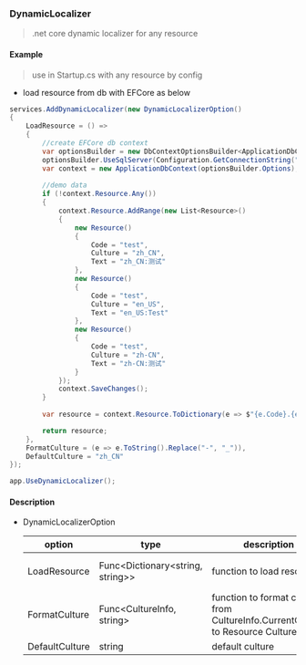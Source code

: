 ### DynamicLocalizer

> .net core dynamic localizer for any resource

#### Example

> use in Startup.cs with any resource by config

- load resource from db with EFCore as below

```c#
services.AddDynamicLocalizer(new DynamicLocalizerOption()
{
    LoadResource = () =>
    {
        //create EFCore db context
        var optionsBuilder = new DbContextOptionsBuilder<ApplicationDbContext>();
        optionsBuilder.UseSqlServer(Configuration.GetConnectionString("Db"));
        var context = new ApplicationDbContext(optionsBuilder.Options);
      
        //demo data
        if (!context.Resource.Any())
        {
            context.Resource.AddRange(new List<Resource>()
            {
                new Resource()
                {
                    Code = "test",
                    Culture = "zh_CN",
                    Text = "zh_CN:测试"
                },
                new Resource()
                {
                    Code = "test",
                    Culture = "en_US",
                    Text = "en_US:Test"
                },
                new Resource()
                {
                    Code = "test",
                    Culture = "zh-CN",
                    Text = "zh-CN:测试"
                }
            });
            context.SaveChanges();
        }
      
        var resource = context.Resource.ToDictionary(e => $"{e.Code}.{e.Culture}", e => e.Text);

        return resource;
    },
    FormatCulture = (e => e.ToString().Replace("-", "_")),
    DefaultCulture = "zh_CN"
});

app.UseDynamicLocalizer();
```



#### Description

- DynamicLocalizerOption

  | option         | type                             | description                                                  | default                                |
  | -------------- | -------------------------------- | ------------------------------------------------------------ | -------------------------------------- |
  | LoadResource   | Func<Dictionary<string, string>> | function to load resource                                    | () => new Dictionary<string, string>() |
  | FormatCulture  | Func<CultureInfo, string>        | function to format culture from CultureInfo.CurrentCulture to Resource Culture | e => e.ToString()                      |
  | DefaultCulture | string                           | default culture                                              | "zh_CN"                                |

  
